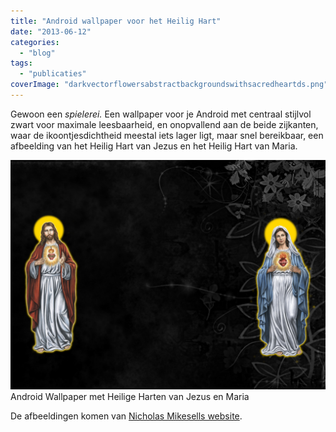 ```yaml
---
title: "Android wallpaper voor het Heilig Hart"
date: "2013-06-12"
categories: 
  - "blog"
tags: 
  - "publicaties"
coverImage: "darkvectorflowersabstractbackgroundswithsacredheartds.png"
---
```


Gewoon een _spielerei._ Een wallpaper voor je Android met centraal stijlvol zwart voor maximale leesbaarheid, en onopvallend aan de beide zijkanten, waar de ikoontjesdichtheid meestal iets lager ligt, maar snel bereikbaar, een afbeelding van het Heilig Hart van Jezus en het Heilig Hart van Maria.

[![Android Wallpaper Heilig Hart](images/darkvectorflowersabstractbackgroundswithsacredheartds.png?w=450)](images/darkvectorflowersabstractbackgroundswithsacredheartds.png) Android Wallpaper met Heilige Harten van Jezus en Maria

De afbeeldingen komen van [Nicholas Mikesells website](http://www.coroflot.com/nick_mikesell/Product-Design-Inspirational "Nicholas Mikesell").
